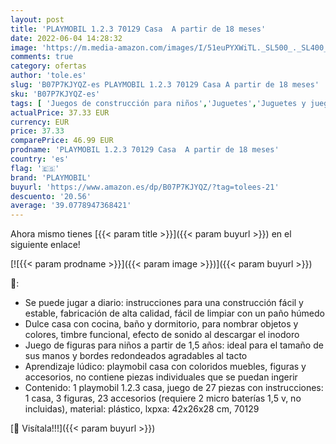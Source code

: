 ```yaml
---
layout: post
title: 'PLAYMOBIL 1.2.3 70129 Casa  A partir de 18 meses'
date: 2022-06-04 14:28:32
image: 'https://m.media-amazon.com/images/I/51euPYXWiTL._SL500_._SL400_.jpg'
comments: true
category: ofertas
author: 'tole.es'
slug: 'B07P7KJYQZ-es PLAYMOBIL 1.2.3 70129 Casa A partir de 18 meses'
sku: 'B07P7KJYQZ-es'
tags: [ 'Juegos de construcción para niños','Juguetes','Juguetes y juegos','Muñecos y figuras','Sets de construcción','playmobil','🇪🇸', ]
actualPrice: 37.33 EUR
currency: EUR
price: 37.33
comparePrice: 46.99 EUR
prodname: 'PLAYMOBIL 1.2.3 70129 Casa  A partir de 18 meses'
country: 'es'
flag: '🇪🇸'
brand: 'PLAYMOBIL'
buyurl: 'https://www.amazon.es/dp/B07P7KJYQZ/?tag=tolees-21'
descuento: '20.56'
average: '39.0778947368421'
---
```


Ahora mismo tienes [{{< param title >}}]({{< param buyurl >}}) en el siguiente enlace!

[![{{< param prodname >}}]({{< param image >}})]({{< param buyurl >}})

🔎:

- Se puede jugar a diario: instrucciones para una construcción fácil y estable, fabricación de alta calidad, fácil de limpiar con un paño húmedo
- Dulce casa con cocina, baño y dormitorio, para nombrar objetos y colores, timbre funcional, efecto de sonido al descargar el inodoro
- Juego de figuras para niños a partir de 1,5 años: ideal para el tamaño de sus manos y bordes redondeados agradables al tacto
- Aprendizaje lúdico: playmobil casa con coloridos muebles, figuras y accesorios, no contiene piezas individuales que se puedan ingerir
- Contenido: 1 playmobil 1.2.3 casa, juego de 27 piezas con instrucciones: 1 casa, 3 figuras, 23 accesorios (requiere 2 micro baterías 1,5 v, no incluidas), material: plástico, lxpxa: 42x26x28 cm, 70129

[🛒 Visítala!!!]({{< param buyurl >}})
